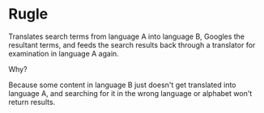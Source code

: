 # Rugle
Translates search terms from language A into language B, Googles the resultant terms, and feeds the search results back through a translator for examination in language A again.

Why?

Because some content in language B just doesn't get translated into language A, and searching for it in the wrong language or alphabet won't return results.
